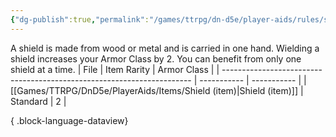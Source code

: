 ```yaml
---
{"dg-publish":true,"permalink":"/games/ttrpg/dn-d5e/player-aids/rules/shields/","tags":["ttrpg/dnd/5e","Rules"],"noteIcon":""}
---
```



A shield is made from wood or metal and is carried in one hand. Wielding a shield increases your Armor Class by 2. You can benefit from only one shield at a time.
| File                                                                   | Item Rarity | Armor Class |
| ---------------------------------------------------------------------- | ----------- | ----------- |
| [[Games/TTRPG/DnD5e/PlayerAids/Items/Shield (item)\|Shield (item)]] | Standard    | 2           |

{ .block-language-dataview}